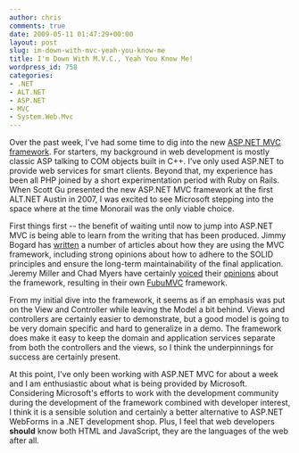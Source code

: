 ```yaml
---
author: chris
comments: true
date: 2009-05-11 01:47:29+00:00
layout: post
slug: im-down-with-mvc-yeah-you-know-me
title: I'm Down With M.V.C., Yeah You Know Me!
wordpress_id: 758
categories:
- .NET
- ALT.NET
- ASP.NET
- MVC
- System.Web.Mvc
---
```


Over the past week, I've had some time to dig into the new [ASP.NET MVC framework](http://www.asp.net/mvc/). For starters, my background in web development is mostly classic ASP talking to COM objects built in C++. I've only used ASP.NET to provide web services for smart clients. Beyond that, my experience has been all PHP joined by a short experimentation period with Ruby on Rails. When Scott Gu presented the new ASP.NET MVC framework at the first ALT.NET Austin in 2007, I was excited to see Microsoft stepping into the space where at the time Monorail was the only viable choice.





First things first -- the benefit of waiting until now to jump into ASP.NET MVC is being able to learn from the writing that has been produced. Jimmy Bogard has [written](http://www.lostechies.com/blogs/jimmy_bogard/archive/2009/04/24/how-we-do-mvc.aspx) a number of articles about how they are using the MVC framework, including strong opinions about how to adhere to the SOLID principles and ensure the long-term maintainability of the final application. Jeremy Miller and Chad Myers have certainly [voiced](http://codebetter.com/blogs/jeremy.miller/archive/2008/10/23/our-opinions-on-the-asp-net-mvc-introducing-the-thunderdome-principle.aspx) their [opinions](http://www.lostechies.com/blogs/chad_myers/archive/2009/04/27/to-mvc-or-to-webforms.aspx) about the framework, resulting in their own [FubuMVC](http://code.google.com/p/fubumvc/) framework.





From my initial dive into the framework, it seems as if an emphasis was put on the View and Controller while leaving the Model a bit behind. Views and controllers are certainly easier to demonstrate, but a good model is going to be very domain specific and hard to generalize in a demo. The framework does make it easy to keep the domain and application services separate from both the controllers and the views, so I think the underpinnings for success are certainly present.





At this point, I've only been working with ASP.NET MVC for about a week and I am enthusiastic about what is being provided by Microsoft. Considering Microsoft's efforts to work with the development community during the development of the framework combined with developer interest, I think it is a sensible solution and certainly a better alternative to ASP.NET WebForms in a .NET development shop. Plus, I feel that web developers **should** know both HTML and JavaScript, they are the languages of the web after all.




